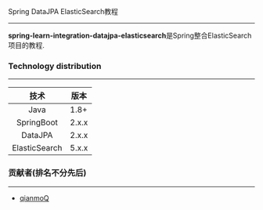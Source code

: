 Spring DataJPA ElasticSearch教程

---

**spring-learn-integration-datajpa-elasticsearch**是Spring整合ElasticSearch项目的教程.

### Technology distribution

---

|技术|版本|
|:---:|---|
|Java|1.8+|
|SpringBoot|2.x.x|
|DataJPA|2.x.x|
|ElasticSearch|5.x.x|

### 贡献者(排名不分先后)

---

- [qianmoQ](https://github.com/qianmoQ)
